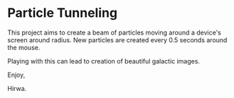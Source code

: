 # Particle Tunneling

This project aims to create a beam of particles moving around a device's screen around
radius. New particles are created every 0.5 seconds around the mouse.

Playing with this can lead to creation of beautiful galactic images.

Enjoy,

Hirwa.
